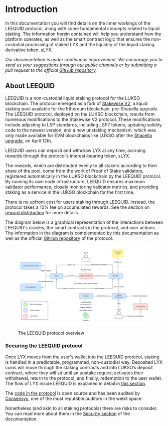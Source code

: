 # Introduction

In this documentation you will find details on the inner workings of the LEEQUID protocol, along with some fundamental concepts related to liquid staking. The information herein contained will help you understand how the platform operates, as well as the smart contract logic that ensures the non-custodial processing of staked LYX and the liquidity of the liquid staking derivative token, sLYX.

_Our documentation is under continuous improvement. We encourage you to send us your suggestions through our public channels or by submitting a pull request to the official_ [_GitHub repository_](https://github.com/dropps-io/leequid-docs)_._

## About LEEQUID

LEEQUID is a non-custodial liquid staking protocol for the LUKSO blockchain. The protocol emerged as a fork of [Stakewise V2](https://github.com/stakewise/contracts/tree/master/contracts/pool), a liquid staking pool available for the Ethereum blockchain, pre-Shapella upgrade. The LEEQUID protocol, deployed on the LUKSO blockchain, results from numerous modifications to the Stakewise V2 protocol. These modifications include adjusting to LSP standards, including LSP7 tokens, updating solidity code to the newest version, and a new unstaking mechanism, which was only made available for EVM blockchains like LUKSO after the [Shapella upgrade](https://blog.ethereum.org/2023/03/28/shapella-mainnet-announcement), on April 12th.

LEEQUID users can deposit and withdraw LYX at any time, accruing rewards through the protocol’s interest-bearing token, sLYX.&#x20;

The rewards, which are distributed evenly to all stakers according to their share of the pool, come from the work of Proof of Stake validators, registered automatically in the LUKSO blockchain by the LEEQUID protocol. By running its own node infrastructure, LEEQUID ensures maximum validator performance, closely monitoring validator metrics, and providing staking as a service in the LUKSO blockchain for the first time.

There is no upfront cost for users staking through LEEQUID. Instead, the protocol takes a 10% fee on accumulated rewards. See the section on [reward distribution](collecting-rewards/reward-distribution-in-the-leequid-protocol.md) for more details.

The diagram below is a graphical representation of the interactions between LEEQUID's oracles, the smart contracts in the protocol, and user actions. The information in the diagram is complemented by this documentation as well as the official [GitHub repository](https://github.com/dropps-io/leequid-contracts) of the protocol.

<figure><img src=".gitbook/assets/contracts_infra_leequid.png" alt=""><figcaption><p>The LEEQUID protocol overview</p></figcaption></figure>

### Securing the LEEQUID protocol

Once LYX moves from the user's wallet into the LEEQUID protocol, staking is handled in a predictable, programmed, non-custodial way. Deposited LYX coins will move through the staking contracts and into LUKSO’s deposit contract, where they will sit until an unstake request activates their withdrawal, return to the protocol, and finally, redemption to the user wallet. The flow of LYX inside LEEQUID is explained in detail in [this section](staking/deposited-lyx-lifecycle.md).

The [code in the protocol](https://github.com/dropps-io/leequid-contracts) is open source and has been audited by [Consensys](https://consensys.io/diligence/), one of the most reputable auditors in the web3 space.

Nonetheless (and akin to all staking protocols) there are risks to consider. You can read more about them in the [Security section](leequid-in-depth/protocol-security-and-risks/) of the documentation.





